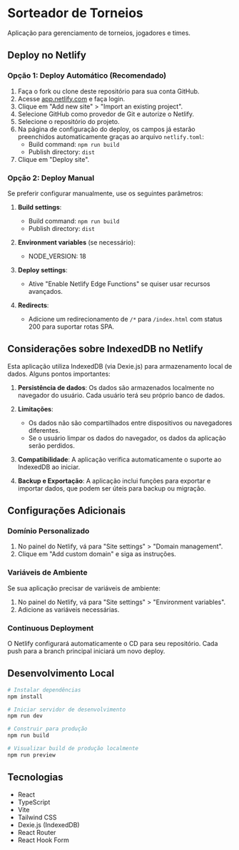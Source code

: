 # Sorteador de Torneios

Aplicação para gerenciamento de torneios, jogadores e times.

## Deploy no Netlify

### Opção 1: Deploy Automático (Recomendado)

1. Faça o fork ou clone deste repositório para sua conta GitHub.
2. Acesse [app.netlify.com](https://app.netlify.com/) e faça login.
3. Clique em "Add new site" > "Import an existing project".
4. Selecione GitHub como provedor de Git e autorize o Netlify.
5. Selecione o repositório do projeto.
6. Na página de configuração do deploy, os campos já estarão preenchidos automaticamente graças ao arquivo `netlify.toml`:
   - Build command: `npm run build`
   - Publish directory: `dist`
7. Clique em "Deploy site".

### Opção 2: Deploy Manual

Se preferir configurar manualmente, use os seguintes parâmetros:

1. **Build settings**:
   - Build command: `npm run build`
   - Publish directory: `dist`

2. **Environment variables** (se necessário):
   - NODE_VERSION: 18

3. **Deploy settings**:
   - Ative "Enable Netlify Edge Functions" se quiser usar recursos avançados.

4. **Redirects**:
   - Adicione um redirecionamento de `/*` para `/index.html` com status 200 para suportar rotas SPA.

## Considerações sobre IndexedDB no Netlify

Esta aplicação utiliza IndexedDB (via Dexie.js) para armazenamento local de dados. Alguns pontos importantes:

1. **Persistência de dados**: Os dados são armazenados localmente no navegador do usuário. Cada usuário terá seu próprio banco de dados.

2. **Limitações**:
   - Os dados não são compartilhados entre dispositivos ou navegadores diferentes.
   - Se o usuário limpar os dados do navegador, os dados da aplicação serão perdidos.

3. **Compatibilidade**: A aplicação verifica automaticamente o suporte ao IndexedDB ao iniciar.

4. **Backup e Exportação**: A aplicação inclui funções para exportar e importar dados, que podem ser úteis para backup ou migração.

## Configurações Adicionais

### Domínio Personalizado

1. No painel do Netlify, vá para "Site settings" > "Domain management".
2. Clique em "Add custom domain" e siga as instruções.

### Variáveis de Ambiente

Se sua aplicação precisar de variáveis de ambiente:

1. No painel do Netlify, vá para "Site settings" > "Environment variables".
2. Adicione as variáveis necessárias.

### Continuous Deployment

O Netlify configurará automaticamente o CD para seu repositório. Cada push para a branch principal iniciará um novo deploy.

## Desenvolvimento Local

```bash
# Instalar dependências
npm install

# Iniciar servidor de desenvolvimento
npm run dev

# Construir para produção
npm run build

# Visualizar build de produção localmente
npm run preview
```

## Tecnologias

- React
- TypeScript
- Vite
- Tailwind CSS
- Dexie.js (IndexedDB)
- React Router
- React Hook Form 
